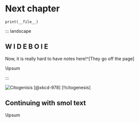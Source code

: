 # Next chapter

``` { .python .cb.nb}
print(__file__)
```

::: landscape

## W I D E B O I E

Now, it is really hard to have notes here!^[They go off the page]

\lipsum

:::

![_Citogenisis_ [@xkcd-978] [!!citogenesis]](https://imgs.xkcd.com/comics/citogenesis.png)

## Continuing with smol text

\lipsum
